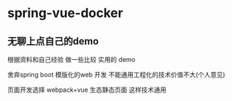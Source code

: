 # spring-vue-docker

## 无聊上点自己的demo 

根据资料和自己经验 做一些比较 实用的 demo

舍弃spring boot 模版化的web 开发  不能通用工程化的技术价值不大(个人意见)

页面开发选择 webpack+vue 生态静态页面   这样技术通用  

